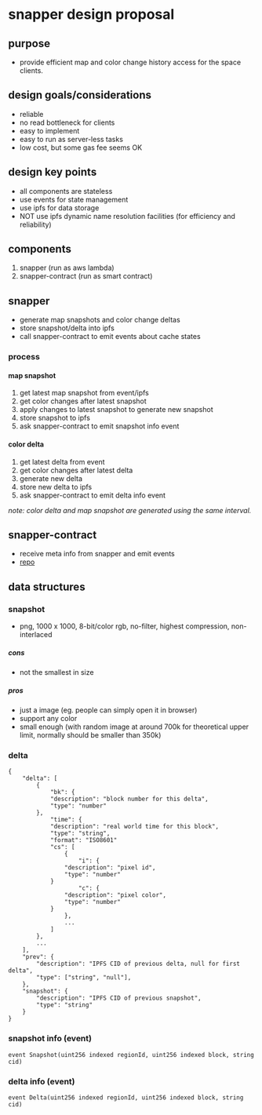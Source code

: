 # snapper design proposal

## purpose

- provide efficient map and color change history access for the space clients.

## design goals/considerations

- reliable
- no read bottleneck for clients
- easy to implement
- easy to run as server-less tasks
- low cost, but some gas fee seems OK

## design key points

- all components are stateless
- use events for state management
- use ipfs for data storage
- NOT use ipfs dynamic name resolution facilities (for efficiency and reliability)

## components

1. snapper (run as aws lambda)
2. snapper-contract (run as smart contract)

## snapper

- generate map snapshots and color change deltas
- store snapshot/delta into ipfs
- call snapper-contract to emit events about cache states

### process

#### map snapshot

1. get latest map snapshot from event/ipfs
2. get color changes after latest snapshot
3. apply changes to latest snapshot to generate new snapshot
4. store snapshot to ipfs
5. ask snapper-contract to emit snapshot info event

#### color delta

1. get latest delta from event
2. get color changes after latest delta
3. generate new delta
4. store new delta to ipfs
5. ask snapper-contract to emit delta info event

_note: color delta and map snapshot are generated using the same interval._

## snapper-contract

- receive meta info from snapper and emit events
- [repo](https://github.com/thematters/contracts/tree/develop/src/Snapper)

## data structures

### snapshot

- png, 1000 x 1000, 8-bit/color rgb, no-filter, highest compression, non-interlaced

##### cons

- not the smallest in size

##### pros

- just a image (eg. people can simply open it in browser)
- support any color
- small enough (with random image at around 700k for theoretical upper limit, normally should be smaller than 350k)

### delta

```
{
    "delta": [
        {
            "bk": {
		    "description": "block number for this delta",
		    "type": "number"
	    },
            "time": {
		    "description": "real world time for this block",
		    "type": "string",
		    "format": "ISO8601"
            "cs": [
                {
                    "i": {
			    "description": "pixel id",
			    "type": "number"
		    }
                    "c": {
			    "description": "pixel color",
			    "type": "number"
		    }
                },
                ...
            ]
        },
        ...
    ],
    "prev": {
	    "description": "IPFS CID of previous delta, null for first delta",
	    "type": ["string", "null"],
    },
    "snapshot": {
	    "description": "IPFS CID of previous snapshot",
	    "type": "string"
    }
}
```

### snapshot info (event)

```
event Snapshot(uint256 indexed regionId, uint256 indexed block, string cid)
```

### delta info (event)

```
event Delta(uint256 indexed regionId, uint256 indexed block, string cid)
```
